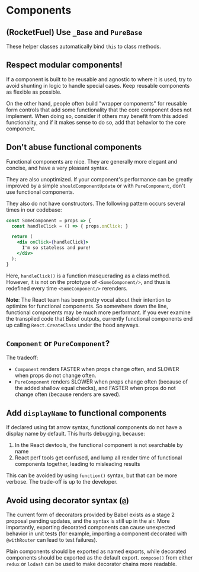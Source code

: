 # Components

## (RocketFuel) Use `_Base` and `PureBase`

These helper classes automatically bind `this` to class methods.

## Respect modular components!

If a component is built to be reusable and agnostic to where it is used, try to avoid shunting in logic to handle special cases. Keep reusable components as flexible as possible.

On the other hand, people often build "wrapper components" for reusable form controls that add some functionality that the core component does not implement. When doing so, consider if others may benefit from this added functionality, and if it makes sense to do so, add that behavior to the core component.

## Don't abuse functional components

Functional components are nice. They are generally more elegant and concise, and have a very pleasant syntax.

They are also unoptimized. If your component's performance can be greatly improved by a simple `shouldComponentUpdate` or with `PureComponent`, don't use functional components.

They also do not have constructors. The following pattern occurs several times in our codebase:

```jsx
const SomeComponent = props => {
  const handleClick = () => { props.onClick; }

  return (
    <div onClick={handleClick}>
      I'm so stateless and pure!
    </div>
  );
}
```

Here, `handleClick()` is a function masquerading as a class method. However, it is not on the prototype of `<SomeComponent/>`, and thus is redefined every time `<SomeComponent/>` rerenders.

**Note**: The React team has been pretty vocal about their intention to optimize for functional components. So somewhere down the line, functional components may be much more performant. If you ever examine the transpiled code that Babel outputs, currently functional components end up calling `React.CreateClass` under the hood anyways.

## `Component` or `PureComponent`?

The tradeoff:

* `Component` renders FASTER when props change often, and SLOWER when props do not change often.
* `PureComponent` renders SLOWER when props change often (because of the added shallow equal checks), and FASTER when props do not change often (because renders are saved).

## Add `displayName` to functional components

If declared using fat arrow syntax, functional components do not have a display name by default. This hurts debugging, because:

1. In the React devtools, the functional component is not searchable by name
2. React perf tools get confused, and lump all render time of functional components together, leading to misleading results

This can be avoided by using `function()` syntax, but that can be more verbose. The trade-off is up to the developer.

## Avoid using decorator syntax (`@`)

The current form of decorators provided by Babel exists as a stage 2 proposal pending updates, and the syntax is still up in the air. More importantly, exporting decorated components can cause unexpected behavior in unit tests (for example, importing a component decorated with `@withRouter` can lead to test failures).

Plain components should be exported as named exports, while decorated components should be exported as the default export. `compose()` from either `redux` or `lodash` can be used to make decorator chains more readable.